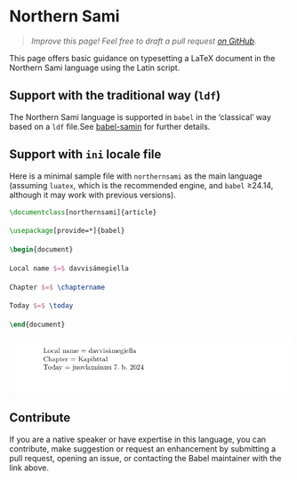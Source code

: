 # Northern Sami

<blockquote>
  <p><em>Improve this page! Feel free to draft a pull request <a href="https://github.com/latex3/babel/tree/docs/docs">on GitHub</a>.</em></p>
</blockquote>

This page offers basic guidance on typesetting a LaTeX document in the
Northern Sami language using the Latin script.

## Support with the traditional way (`ldf`)

The Northern Sami language is supported in `babel` in the ‘classical’ way
based on a `ldf` file.See [babel-samin](https://ctan.org/pkg/babel-samin) for further details.

## Support with `ini` locale file

Here is a minimal sample file with `northernsami` as the main language
(assuming `luatex`, which is the recommended engine, and `babel` ≥24.14,
although it may work with previous versions).

```tex
\documentclass[northernsami]{article}

\usepackage[provide=*]{babel}

\begin{document}

Local name $=$ davvisámegiella

Chapter $=$ \chaptername

Today $=$ \today

\end{document}
```

![](../media/locale-northernsami.png)

## Contribute

If you are a native speaker or have expertise in this language, you can
contribute, make suggestion or request an enhancement by submitting a
pull request, opening an issue, or contacting the Babel maintainer with
the link above.